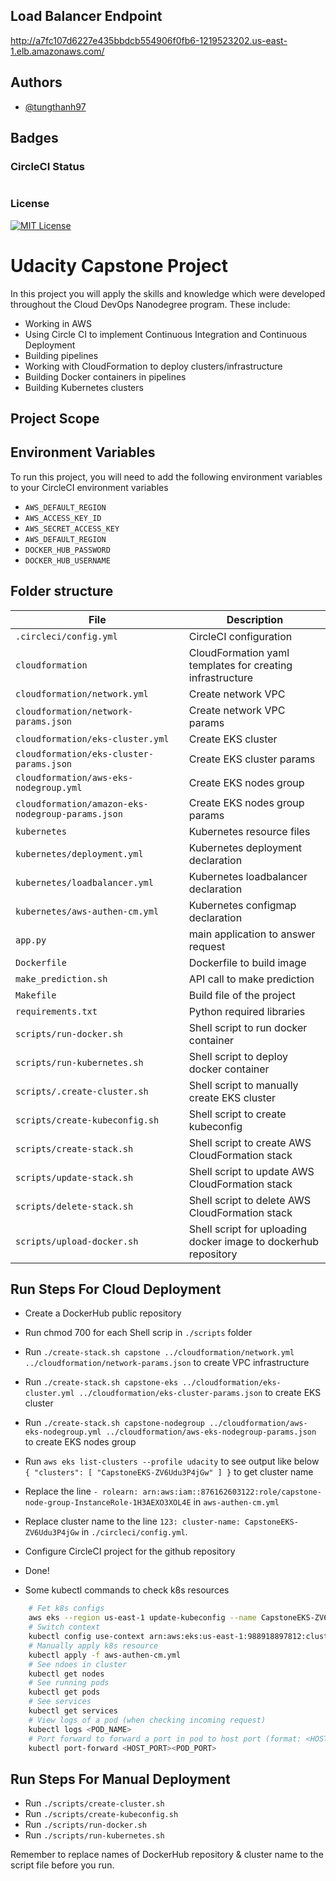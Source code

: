 ## Load Balancer Endpoint

http://a7fc107d6227e435bbdcb554906f0fb6-1219523202.us-east-1.elb.amazonaws.com/

## Authors

- [@tungthanh97](https://www.github.com/tungthanh97)

## Badges

### CircleCI Status

[![<CircleCI>](https://circleci.com/gh/tungthanh97/udacity-cloud-devops-capstone.svg?style=svg)](https://github.com/tungthanh97/udacity-cloud-devops-capstone)

### License

[![MIT License](https://img.shields.io/badge/License-MIT-green.svg)](https://choosealicense.com/licenses/mit/)

# Udacity Capstone Project

In this project you will apply the skills and knowledge which were developed throughout the Cloud DevOps Nanodegree program. These include:

- Working in AWS
- Using Circle CI to implement Continuous Integration and Continuous Deployment
- Building pipelines
- Working with CloudFormation to deploy clusters/infrastructure
- Building Docker containers in pipelines
- Building Kubernetes clusters

## Project Scope

## Environment Variables

To run this project, you will need to add the following environment variables to your CircleCI environment variables

- `AWS_DEFAULT_REGION`
- `AWS_ACCESS_KEY_ID`
- `AWS_SECRET_ACCESS_KEY`
- `AWS_DEFAULT_REGION`
- `DOCKER_HUB_PASSWORD`
- `DOCKER_HUB_USERNAME`

## Folder structure

| File                                              | Description                                                     |
| ------------------------------------------------- | --------------------------------------------------------------- |
| `.circleci/config.yml`                            | CircleCI configuration                                          |
| `cloudformation`                                  | CloudFormation yaml templates for creating infrastructure       |
| `cloudformation/network.yml`                      | Create network VPC                                              |
| `cloudformation/network-params.json`              | Create network VPC params                                       |
| `cloudformation/eks-cluster.yml`                  | Create EKS cluster                                              |
| `cloudformation/eks-cluster-params.json`          | Create EKS cluster params                                       |
| `cloudformation/aws-eks-nodegroup.yml`            | Create EKS nodes group                                          |
| `cloudformation/amazon-eks-nodegroup-params.json` | Create EKS nodes group params                                   |
| `kubernetes`                                      | Kubernetes resource files                                       |
| `kubernetes/deployment.yml`                       | Kubernetes deployment declaration                               |
| `kubernetes/loadbalancer.yml`                     | Kubernetes loadbalancer declaration                             |
| `kubernetes/aws-authen-cm.yml`                    | Kubernetes configmap declaration                                |
| `app.py`                                          | main application to answer request                              |
| `Dockerfile`                                      | Dockerfile to build image                                       |
| `make_prediction.sh`                              | API call to make prediction                                     |
| `Makefile`                                        | Build file of the project                                       |
| `requirements.txt`                                | Python required libraries                                       |
| `scripts/run-docker.sh`                           | Shell script to run docker container                            |
| `scripts/run-kubernetes.sh`                       | Shell script to deploy docker container                         |
| `scripts/.create-cluster.sh`                      | Shell script to manually create EKS cluster                     |
| `scripts/create-kubeconfig.sh`                    | Shell script to create kubeconfig                               |
| `scripts/create-stack.sh`                         | Shell script to create AWS CloudFormation stack                 |
| `scripts/update-stack.sh`                         | Shell script to update AWS CloudFormation stack                 |
| `scripts/delete-stack.sh`                         | Shell script to delete AWS CloudFormation stack                 |
| `scripts/upload-docker.sh`                        | Shell script for uploading docker image to dockerhub repository |

## Run Steps For Cloud Deployment

- Create a DockerHub public repository
- Run chmod 700 for each Shell scrip in `./scripts` folder
- Run `./create-stack.sh capstone ../cloudformation/network.yml ../cloudformation/network-params.json` to create VPC infrastructure
- Run `./create-stack.sh capstone-eks ../cloudformation/eks-cluster.yml ../cloudformation/eks-cluster-params.json` to create EKS cluster
- Run `./create-stack.sh capstone-nodegroup ../cloudformation/aws-eks-nodegroup.yml ../cloudformation/aws-eks-nodegroup-params.json` to create EKS nodes group
- Run `aws eks list-clusters --profile udacity` to see output like below
  `{
    "clusters": [
        "CapstoneEKS-ZV6Udu3P4jGw"
    ]
}` to get cluster name
- Replace the line `- rolearn: arn:aws:iam::876162603122:role/capstone-node-group-InstanceRole-1H3AEXO3XOL4E` in `aws-authen-cm.yml`
- Replace cluster name to the line `123: cluster-name: CapstoneEKS-ZV6Udu3P4jGw` in `./circleci/config.yml`.
- Configure CircleCI project for the github repository
- Done!

- Some kubectl commands to check k8s resources

```bash
    # Fet k8s configs
    aws eks --region us-east-1 update-kubeconfig --name CapstoneEKS-ZV6Udu3P4jGw
    # Switch context
    kubectl config use-context arn:aws:eks:us-east-1:988918897812:cluster/CapstoneEKS-ZV6Udu3P4jGw
    # Manually apply k8s resource
    kubectl apply -f aws-authen-cm.yml
    # See ndoes in cluster
    kubectl get nodes
    # See running pods
    kubectl get pods
    # See services
    kubectl get services
    # View logs of a pod (when checking incoming request)
    kubectl logs <POD_NAME>
    # Port forward to forward a port in pod to host port (format: <HOST_PORT><POD_PORT>)
    kubectl port-forward <HOST_PORT><POD_PORT>
```

## Run Steps For Manual Deployment

- Run `./scripts/create-cluster.sh`
- Run `./scripts/create-kubeconfig.sh`
- Run `./scripts/run-docker.sh`
- Run `./scripts/run-kubernetes.sh`

Remember to replace names of DockerHub repository & cluster name to the script file before you run.
